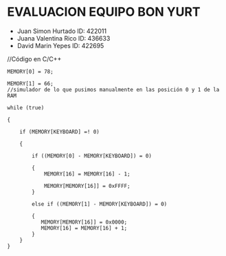 # EVALUACION EQUIPO BON YURT

- Juan Simon Hurtado ID: 422011
- Juana Valentina Rico ID: 436633
- David Marin Yepes ID: 422695


//Código en C/C++

	MEMORY[0] = 78;

	MEMORY[1] = 66;
	//simulador de lo que pusimos manualmente en las posición 0 y 1 de la RAM

	while (true)

	{

	    if (MEMORY[KEYBOARD] =! 0)

		{

			if ((MEMORY[0] - MEMORY[KEYBOARD]) = 0)

			{
			    MEMORY[16] = MEMORY[16] - 1;

			    MEMORY[MEMORY[16]] = 0xFFFF;
			}
			
			else if ((MEMORY[1] - MEMORY[KEYBOARD]) = 0)
			
			{
			   MEMORY[MEMORY[16]] = 0x0000;
			   MEMORY[16] = MEMORY[16] + 1;
			}
		}
	}
